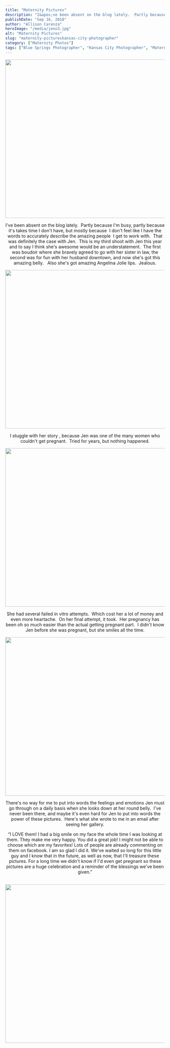 ```yaml
---
title: "Maternity Pictures"
description: "I&apos;ve been absent on the blog lately.  Partly because I&apos;m busy, partly because it&apos;s takes time I don&apos;t have, but "
publishDate: "Sep 16, 2010"
author: "Allison Carenza"
heroImage: "/media/jeno3.jpg"
alt: "Maternity Pictures"
slug: "maternity-pictureskansas-city-photographer"
category: ["Maternity Photos"]
tags: ["Blue Springs Photographer", "Kansas City Photographer", "Maternity Photography", "Pregnancy Pictures"]
---
```


<p><a rel="attachment wp-att-1415" href="http://www.allisoncarenza.com/archives/maternity-pictureskansas-city-photographer/jeno3/"><img class="aligncenter size-full wp-image-1415" title="jeno3" src="/media/jeno3.jpg" alt="" width="749" height="500" srcset="/media/jeno3.jpg 749w, /media/jeno3-300x200.jpg 300w" sizes="(max-width: 749px) 100vw, 749px" /></a></p>
<p style="text-align: center;">I&apos;ve been absent on the blog lately.  Partly because I&apos;m busy, partly because it&apos;s takes time I don&apos;t have, but mostly because  I don&apos;t feel like I have the words to accurately describe the amazing people  I get to work with.  That was definitely the case with Jen.  This is my third shoot with Jen this year and to say I think she&apos;s awesome would be an understatement.  The first was boudoir where she bravely agreed to go with her sister in law, the second was for fun with her husband downtown, and now she&apos;s got this amazing belly.   Also she&apos;s got amazing Angelina Jolie lips.  Jealous.</p>
<p><a rel="attachment wp-att-1416" href="http://www.allisoncarenza.com/archives/maternity-pictureskansas-city-photographer/jeno4/"><img class="aligncenter size-full wp-image-1416" title="jeno4" src="/media/jeno4.jpg" alt="" width="700" height="500" srcset="/media/jeno4.jpg 700w, /media/jeno4-300x214.jpg 300w" sizes="(max-width: 700px) 100vw, 700px" /></a></p>
<p style="text-align: center;">I stuggle with her story , because Jen was one of the many women who couldn&apos;t get pregnant.  Tried for years, but nothing happened.</p>
<p><a rel="attachment wp-att-1418" href="http://www.allisoncarenza.com/archives/maternity-pictureskansas-city-photographer/jeno5-2/"><img class="aligncenter size-full wp-image-1418" title="jeno5" src="/media/jeno51.jpg" alt="" width="750" height="500" srcset="/media/jeno51.jpg 750w, /media/jeno51-300x200.jpg 300w" sizes="(max-width: 750px) 100vw, 750px" /></a></p>
<p style="text-align: center;">She had several failed in vitro attempts.  Which cost her a lot of money and even more heartache.  On her final attempt, it took.  Her pregnancy has been oh so much easier than the actual getting pregnant part.  I didn&apos;t know Jen before she was pregnant, but she smiles all the time.</p>
<p><a rel="attachment wp-att-1414" href="http://www.allisoncarenza.com/archives/maternity-pictureskansas-city-photographer/jeno2/"><img class="aligncenter size-full wp-image-1414" title="jeno2" src="/media/jeno2.jpg" alt="" width="750" height="500" srcset="/media/jeno2.jpg 750w, /media/jeno2-300x200.jpg 300w" sizes="(max-width: 750px) 100vw, 750px" /></a></p>
<p style="text-align: center;">There&apos;s no way for me to put into words the feelings and emotions Jen must go through on a daily basis when she looks down at her round belly.  I&apos;ve never been there, and maybe it&apos;s even hard for Jen to put into words the power of these pictures.  Here&apos;s what she wrote to me in an email after seeing her gallery.</p>
<p style="text-align: center;">&#8220;I LOVE them! I had a big smile on my face the whole time I was looking at them. They make me very happy. You did a great job! I might not be able to choose which are my favorites! Lots of people are already commenting on them on facebook. I am so glad I did it. We&apos;ve waited so long for this little guy and I know that in the future, as well as now, that I&apos;ll treasure these pictures. For a long time we didn&apos;t know if I&apos;d even get pregnant so these pictures are a huge celebration and a reminder of the blessings we&apos;ve been given.&#8221;</p>
<p><a rel="attachment wp-att-1413" href="http://www.allisoncarenza.com/archives/maternity-pictureskansas-city-photographer/jeno1/"><br />
<img class="aligncenter size-full wp-image-1413" title="jeno1" src="/media/jeno1.jpg" alt="" width="700" height="500" srcset="/media/jeno1.jpg 700w, /media/jeno1-300x214.jpg 300w" sizes="(max-width: 700px) 100vw, 700px" /></a></p>
